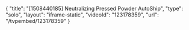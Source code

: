 {
    "title": "[1508440185] Neutralizing Pressed Powder AutoShip",
    "type": "solo",
    "layout": "iframe-static",
    "videoId": "123178359",
    "url": "\/tvpembed\/123178359"
}